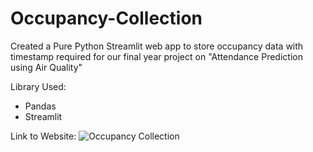 # Occupancy-Collection

Created a Pure Python Streamlit web app to store occupancy data with timestamp required for our final year project on "Attendance Prediction using Air Quality"

Library Used:
* Pandas
* Streamlit

Link to Website: ![Occupancy Collection](https://occupancy-collection-2023.streamlit.app/)
